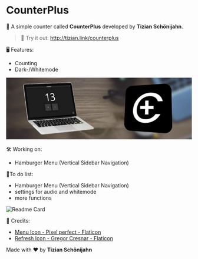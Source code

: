 # CounterPlus
🎉 A simple counter called **CounterPlus** developed by **Tizian Schönijahn**.
>🔌  Try it out: http://tizian.link/counterplus

🖥 Features:
- Counting
- Dark-/Whitemode

![Banner](https://github.com/TizianSchoenijahn/CounterPlus/blob/main/MarketingImageCounterPlus.png)

🛠 Working on:
- Hamburger Menu (Vertical Sidebar Navigation)

📝To do list:
- Hamburger Menu (Vertical Sidebar Navigation)
- settings for audio and whitemode
- more functions

![Readme Card](https://github-readme-stats.vercel.app/api/pin/?username=TizianSchoenijahn&repo=CounterPlus&theme=dark&show_icons=true&hide_border=true)

🎎 Credits:
- <a href="https://www.flaticon.com/free-icons/open-menu" title="open menu icons">Menu Icon - Pixel perfect - Flaticon</a>
- <a href="https://www.flaticon.com/free-icons/refresh" title="refresh icons">Refresh Icon - Gregor Cresnar - Flaticon</a>

Made with ♥ by **Tizian Schönijahn**
